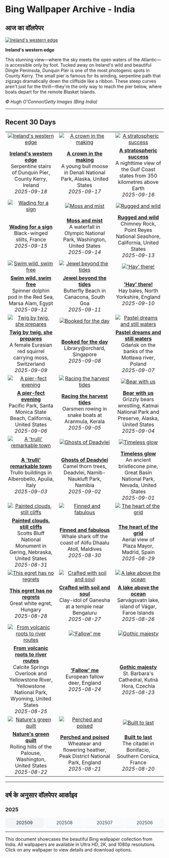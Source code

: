 # Bing Wallpaper Archive - India

## आज का वॉलपेपर

[![Ireland's western edge](https://www.bing.com/th?id=OHR.DunquinIreland_EN-IN2211431419_UHD.jpg&pid=hp&w=2560)](https://bing.codexun.com/in/detail/20250918)

**Ireland's western edge**

This stunning view—where the sky meets the open waters of the Atlantic—is accessible only by foot. Tucked away on Ireland's wild and beautiful Dingle Peninsula, Dunquin Pier is one of the most photogenic spots in County Kerry. The small pier is famous for its winding, serpentine path that zigzags dramatically down the cliffside like a ribbon. These steep curves aren't just for the thrill—they're the only way to reach the pier below, where boats depart for the remote Blasket Islands.

*© Hugh O'Connor/Getty Images (Bing India)*

---

## Recent 30 Days

| | | |
|:---:|:---:|:---:|
| [![Ireland's western edge](https://www.bing.com/th?id=OHR.DunquinIreland_EN-IN2211431419_UHD.jpg&pid=hp&w=2560)](https://bing.codexun.com/in/detail/20250918) | [![A crown in the making](https://www.bing.com/th?id=OHR.YoungMoose_EN-IN1905120338_UHD.jpg&pid=hp&w=2560)](https://bing.codexun.com/in/detail/20250917) | [![A stratospheric success](https://www.bing.com/th?id=OHR.OzoneEarth_EN-IN1801873889_UHD.jpg&pid=hp&w=2560)](https://bing.codexun.com/in/detail/20250916) | 
| **[Ireland's western edge](https://bing.codexun.com/in/detail/20250918)**<br>Serpentine stairs of Dunquin Pier, County Kerry, Ireland<br>*2025-09-18* | **[A crown in the making](https://bing.codexun.com/in/detail/20250917)**<br>A young bull moose in Denali National Park, Alaska, United States<br>*2025-09-17* | **[A stratospheric success](https://bing.codexun.com/in/detail/20250916)**<br>A nighttime view of the Gulf Coast states from 350 kilometres above Earth<br>*2025-09-16* | 
| [![Wading for a sign](https://www.bing.com/th?id=OHR.Echasse_EN-IN1542383073_UHD.jpg&pid=hp&w=2560)](https://bing.codexun.com/in/detail/20250915) | [![Moss and mist](https://www.bing.com/th?id=OHR.HohWaterfall_EN-IN1403285660_UHD.jpg&pid=hp&w=2560)](https://bing.codexun.com/in/detail/20250914) | [![Rugged and wild](https://www.bing.com/th?id=OHR.PointReyesSeashore_EN-IN1229615007_UHD.jpg&pid=hp&w=2560)](https://bing.codexun.com/in/detail/20250913) | 
| **[Wading for a sign](https://bing.codexun.com/in/detail/20250915)**<br>Black-winged stilts, France<br>*2025-09-15* | **[Moss and mist](https://bing.codexun.com/in/detail/20250914)**<br>A waterfall in Olympic National Park, Washington, United States<br>*2025-09-14* | **[Rugged and wild](https://bing.codexun.com/in/detail/20250913)**<br>Chimney Rock, Point Reyes National Seashore, California, United States<br>*2025-09-13* | 
| [![Swim wild, swim free](https://www.bing.com/th?id=OHR.SpinnerDolphins_EN-IN0873508505_UHD.jpg&pid=hp&w=2560)](https://bing.codexun.com/in/detail/20250912) | [![Jewel beyond the tides](https://www.bing.com/th?id=OHR.ButterflyBeach_EN-IN0695823552_UHD.jpg&pid=hp&w=2560)](https://bing.codexun.com/in/detail/20250911) | [!['Hay' there!](https://www.bing.com/th?id=OHR.YorkshireHay_EN-IN0275886002_UHD.jpg&pid=hp&w=2560)](https://bing.codexun.com/in/detail/20250910) | 
| **[Swim wild, swim free](https://bing.codexun.com/in/detail/20250912)**<br>Spinner dolphin pod in the Red Sea, Marsa Alam, Egypt<br>*2025-09-12* | **[Jewel beyond the tides](https://bing.codexun.com/in/detail/20250911)**<br>Butterfly Beach in Canacona, South Goa<br>*2025-09-11* | **['Hay' there!](https://bing.codexun.com/in/detail/20250910)**<br>Hay bales, North Yorkshire, England<br>*2025-09-10* | 
| [![Twig by twig, she prepares](https://www.bing.com/th?id=OHR.SwissSquirrel_EN-IN0066763187_UHD.jpg&pid=hp&w=2560)](https://bing.codexun.com/in/detail/20250909) | [![Booked for the day](https://www.bing.com/th?id=OHR.OrchardLibrary_EN-IN9883780906_UHD.jpg&pid=hp&w=2560)](https://bing.codexun.com/in/detail/20250908) | [![Pastel dreams and still waters](https://www.bing.com/th?id=OHR.BlueGdansk_EN-IN9703793186_UHD.jpg&pid=hp&w=2560)](https://bing.codexun.com/in/detail/20250907) | 
| **[Twig by twig, she prepares](https://bing.codexun.com/in/detail/20250909)**<br>A female Eurasian red squirrel carrying moss, Switzerland<br>*2025-09-09* | **[Booked for the day](https://bing.codexun.com/in/detail/20250908)**<br>Library@orchard, Singapore<br>*2025-09-08* | **[Pastel dreams and still waters](https://bing.codexun.com/in/detail/20250907)**<br>Gdańsk on the banks of the Motława river, Poland<br>*2025-09-07* | 
| [![A pier-fect evening](https://www.bing.com/th?id=OHR.SunsetPier_EN-IN9369889790_UHD.jpg&pid=hp&w=2560)](https://bing.codexun.com/in/detail/20250906) | [![Racing the harvest tides](https://www.bing.com/th?id=OHR.BoatraceOnam_EN-IN9170886628_UHD.jpg&pid=hp&w=2560)](https://bing.codexun.com/in/detail/20250905) | [![Bear with us](https://www.bing.com/th?id=OHR.WrestlingBears_EN-IN9132458412_UHD.jpg&pid=hp&w=2560)](https://bing.codexun.com/in/detail/20250904) | 
| **[A pier-fect evening](https://bing.codexun.com/in/detail/20250906)**<br>Pacific Park, Santa Monica State Beach, California, United States<br>*2025-09-06* | **[Racing the harvest tides](https://bing.codexun.com/in/detail/20250905)**<br>Oarsmen rowing in snake boats at Aranmula, Kerala<br>*2025-09-05* | **[Bear with us](https://bing.codexun.com/in/detail/20250904)**<br>Grizzly bears wrestling, Katmai National Park and Preserve, Alaska, United States<br>*2025-09-04* | 
| [![A 'trulli' remarkable town](https://www.bing.com/th?id=OHR.TrulliHouses_EN-IN4494179096_UHD.jpg&pid=hp&w=2560)](https://bing.codexun.com/in/detail/20250903) | [![Ghosts of Deadvlei](https://www.bing.com/th?id=OHR.DeadvleiTrees_EN-IN4217239314_UHD.jpg&pid=hp&w=2560)](https://bing.codexun.com/in/detail/20250902) | [![Timeless glow](https://www.bing.com/th?id=OHR.PerseidsPine_EN-IN9650707879_UHD.jpg&pid=hp&w=2560)](https://bing.codexun.com/in/detail/20250901) | 
| **[A 'trulli' remarkable town](https://bing.codexun.com/in/detail/20250903)**<br>Trullo buildings in Alberobello, Apulia, Italy<br>*2025-09-03* | **[Ghosts of Deadvlei](https://bing.codexun.com/in/detail/20250902)**<br>Camel thorn trees, Deadvlei, Namib-Naukluft Park, Namibia<br>*2025-09-02* | **[Timeless glow](https://bing.codexun.com/in/detail/20250901)**<br>An ancient bristlecone pine, Great Basin National Park, Nevada, United States<br>*2025-09-01* | 
| [![Painted clouds, still cliffs](https://www.bing.com/th?id=OHR.ScottsBluff_EN-IN3788273216_UHD.jpg&pid=hp&w=2560)](https://bing.codexun.com/in/detail/20250831) | [![Finned and fabulous](https://www.bing.com/th?id=OHR.MaldivesWhaleShark_EN-IN3643535243_UHD.jpg&pid=hp&w=2560)](https://bing.codexun.com/in/detail/20250830) | [![The heart of the grid](https://www.bing.com/th?id=OHR.PlazaMayor_EN-IN3487561181_UHD.jpg&pid=hp&w=2560)](https://bing.codexun.com/in/detail/20250829) | 
| **[Painted clouds, still cliffs](https://bing.codexun.com/in/detail/20250831)**<br>Scotts Bluff National Monument in Gering, Nebraska, United States<br>*2025-08-31* | **[Finned and fabulous](https://bing.codexun.com/in/detail/20250830)**<br>Whale shark off the coast of Alifu Dhaalu Atoll, Maldives<br>*2025-08-30* | **[The heart of the grid](https://bing.codexun.com/in/detail/20250829)**<br>Aerial view of Plaza Mayor, Madrid, Spain<br>*2025-08-29* | 
| [![This egret has no regrets](https://www.bing.com/th?id=OHR.WhiteEgret_EN-IN3331960000_UHD.jpg&pid=hp&w=2560)](https://bing.codexun.com/in/detail/20250828) | [![Crafted with soil and soul](https://www.bing.com/th?id=OHR.ClayGanesha_EN-IN3970807588_UHD.jpg&pid=hp&w=2560)](https://bing.codexun.com/in/detail/20250827) | [![A lake above the ocean](https://www.bing.com/th?id=OHR.FaroeLake_EN-IN3134235766_UHD.jpg&pid=hp&w=2560)](https://bing.codexun.com/in/detail/20250826) | 
| **[This egret has no regrets](https://bing.codexun.com/in/detail/20250828)**<br>Great white egret, Hungary<br>*2025-08-28* | **[Crafted with soil and soul](https://bing.codexun.com/in/detail/20250827)**<br>Clay-idol of Ganesha at a temple near Bengaluru<br>*2025-08-27* | **[A lake above the ocean](https://bing.codexun.com/in/detail/20250826)**<br>Sørvágsvatn lake, island of Vágar, Faroe Islands<br>*2025-08-26* | 
| [![From volcanic roots to river routes](https://www.bing.com/th?id=OHR.YellowstoneRiver_EN-IN1865488770_UHD.jpg&pid=hp&w=2560)](https://bing.codexun.com/in/detail/20250825) | [!['Fallow' me](https://www.bing.com/th?id=OHR.CervusDama_EN-IN1330796053_UHD.jpg&pid=hp&w=2560)](https://bing.codexun.com/in/detail/20250824) | [![Gothic majesty](https://www.bing.com/th?id=OHR.SaintBarbaras_EN-IN1181237590_UHD.jpg&pid=hp&w=2560)](https://bing.codexun.com/in/detail/20250823) | 
| **[From volcanic roots to river routes](https://bing.codexun.com/in/detail/20250825)**<br>Calcite Springs Overlook and Yellowstone River, Yellowstone National Park, Wyoming, United States<br>*2025-08-25* | **['Fallow' me](https://bing.codexun.com/in/detail/20250824)**<br>European fallow deer, England<br>*2025-08-24* | **[Gothic majesty](https://bing.codexun.com/in/detail/20250823)**<br>St. Barbara's Cathedral, Kutná Hora, Czechia<br>*2025-08-23* | 
| [![Nature's green quilt](https://www.bing.com/th?id=OHR.PalouseWA_EN-IN0988598456_UHD.jpg&pid=hp&w=2560)](https://bing.codexun.com/in/detail/20250822) | [![Perched and poised](https://www.bing.com/th?id=OHR.WheatearBird_EN-IN2858155891_UHD.jpg&pid=hp&w=2560)](https://bing.codexun.com/in/detail/20250821) | [![Built to last](https://www.bing.com/th?id=OHR.CitadelBonifacio_EN-IN2658303132_UHD.jpg&pid=hp&w=2560)](https://bing.codexun.com/in/detail/20250820) | 
| **[Nature's green quilt](https://bing.codexun.com/in/detail/20250822)**<br>Rolling hills of the Palouse, Washington, United States<br>*2025-08-22* | **[Perched and poised](https://bing.codexun.com/in/detail/20250821)**<br>Wheatear and flowering heather, Peak District National Park, England<br>*2025-08-21* | **[Built to last](https://bing.codexun.com/in/detail/20250820)**<br>The citadel in Bonifacio, Southern Corsica, France<br>*2025-08-20* | 


---

## वर्ष के अनुसार वॉलपेपर आर्काइव

### 2025
<div style="display: grid; grid-template-columns: repeat(auto-fit, minmax(80px, 1fr)); gap: 6px; margin: 12px 0;">
<a href="https://bing.codexun.com/in/archive/202509" style="padding: 6px 12px; font-size: 14px; border-radius: 6px; box-shadow: 0 1px 2px rgba(0,0,0,0.1); background-color: #f3f4f6; color: #374151; text-decoration: none; text-align: center; transition: background-color 0.2s ease; font-weight: 500;">202509</a>
<a href="https://bing.codexun.com/in/archive/202508" style="padding: 6px 12px; font-size: 14px; border-radius: 6px; box-shadow: 0 1px 2px rgba(0,0,0,0.1); background-color: #f9fafb; color: #374151; text-decoration: none; text-align: center; transition: background-color 0.2s ease;">202508</a>
<a href="https://bing.codexun.com/in/archive/202507" style="padding: 6px 12px; font-size: 14px; border-radius: 6px; box-shadow: 0 1px 2px rgba(0,0,0,0.1); background-color: #f9fafb; color: #374151; text-decoration: none; text-align: center; transition: background-color 0.2s ease;">202507</a>
<a href="https://bing.codexun.com/in/archive/202506" style="padding: 6px 12px; font-size: 14px; border-radius: 6px; box-shadow: 0 1px 2px rgba(0,0,0,0.1); background-color: #f9fafb; color: #374151; text-decoration: none; text-align: center; transition: background-color 0.2s ease;">202506</a>
</div>



---

This document showcases the beautiful Bing wallpaper collection from India. All wallpapers are available in Ultra HD, 2K, and 1080p resolutions. Click on any wallpaper to view details and download options.
